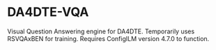 # DA4DTE-VQA

Visual Question Answering engine for DA4DTE. Temporarily uses RSVQAxBEN for training. Requires ConfigILM version 4.7.0 to function.
